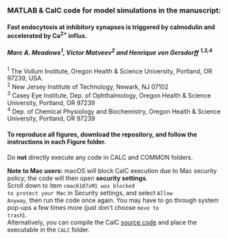 ###  MATLAB &amp; CalC code for model simulations in the manuscript: 
#### Fast endocytosis at inhibitory synapses is triggered by calmodulin and accelerated by Ca<sup>2+</sup> influx. <br>
##### Marc A. Meadows<sup>1</sup>, Victor Matveev<sup>2</sup> and Henrique von Gersdorff <sup>1,3,4</sup><br>
<sup>1</sup> The Vollum Institute, Oregon Health & Science University, Portland, OR 97239, USA. <br>
<sup>2</sup> New Jersey Institute of Technology, Newark, NJ 07102 <br>
<sup>3</sup> Casey Eye Institute, Dep. of Ophthalmology, Oregon Health & Science University, Portland, OR 97239 <br>
<sup>4</sup> Dep. of Chemical Physiology and Biochemistry, Oregon Health & Science University, Portland, OR 97239 <br>

#### To reproduce all figures, download the repository, and follow the instructions in each Figure folder.<br>

Do **not** directly execute any code in CALC and COMMON folders. <br>

**Note to Mac users:** macOS will block CalC execution due to Mac security policy; the code will then open **security settings**.<br>
Scroll down to item <code>cmac6107xM1 was blocked to protect your Mac</code> in Security settings, and select <code>Allow Anyway</code>, then run the code once again. 
You may have to go through system pop-ups a few times more (just don't choose <code>move to trash</code>).<br>
Alternatively, you can compile the CalC [source code](https://github.com/mvvik/CalC-simple-buffer) and place the executable in the <code>CALC</code> folder.
